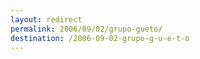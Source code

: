 ```yaml
---
layout: redirect
permalink: 2006/09/02/grupo-gueto/
destination: /2006-09-02-grupo-g-u-e-t-o
---
```

